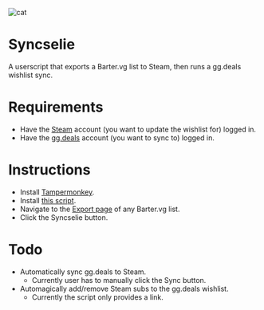 ![cat](https://i.imgur.com/Q4PoVmZ.png)
# Syncselie
A userscript that exports a Barter.vg list to Steam, then runs a gg.deals wishlist sync.

# Requirements
- Have the [Steam](https://store.steampowered.com/wishlist/) account (you want to update the wishlist for) logged in.
- Have the [gg.deals](https://gg.deals/wishlist/) account (you want to sync to) logged in.
  
# Instructions
- Install [Tampermonkey](https://www.tampermonkey.net/).
- Install [this script](https://github.com/Smushies/Syncselie/raw/main/syncselie.user.js).
- Navigate to the [Export page](https://barter.vg/u/31ef/t/x/) of any Barter.vg list.
- Click the Syncselie button.

# Todo
- Automatically sync gg.deals to Steam.
  - Currently user has to manually click the Sync button.
- Automagically add/remove Steam subs to the gg.deals wishlist.
  - Currently the script only provides a link.
